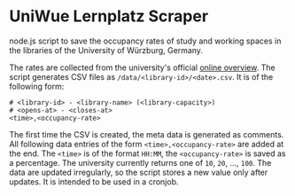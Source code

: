 # UniWue Lernplatz Scraper

node.js script to save the occupancy rates of study and working spaces in the libraries of the University of Würzburg, Germany.

The rates are collected from the university's official [online overview](https://www2.bibliothek.uni-wuerzburg.de/UB-Infos/standort_auslastung_en.phtml). The script generates CSV files as `/data/<library-id>/<date>.csv`. It is of the following form:

```
# <library-id> - <library-name> (<library-capacity>)
# <opens-at> - <closes-at>
<time>,<occupancy-rate>
```

The first time the CSV is created, the meta data is generated as comments. All following data entries of the form `<time>,<occupancy-rate>` are added at the end. The `<time>` is of the format `HH:MM`, the `<occupancy-rate>` is saved as a percentage. The university currently returns one of `10`, `20`, ..., `100`. The data are updated irregularly, so the script stores a new value only after updates. It is intended to be used in a cronjob.
